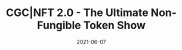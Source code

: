 ---
title: CGC|NFT 2.0 - The Ultimate Non-Fungible Token Show
describe: CGC|NFT 2.0 online conference is a one-stop destination and a definitive source of knowledge and insights about disruptive NFTs and blockchain games.
layout: front
image: tokenshow.jpg
date: 2021-06-07
newsdate: June 07, 2021
rsvpUrl: https://cgc.one/
newsType: top
tag: news
---